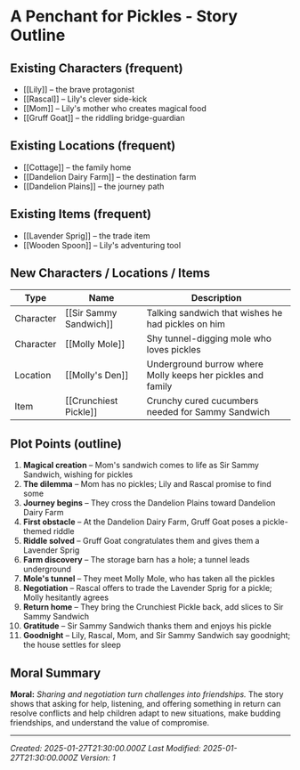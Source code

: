 # A Penchant for Pickles - Story Outline

## Existing Characters (frequent)
- [[Lily]] – the brave protagonist
- [[Rascal]] – Lily's clever side-kick
- [[Mom]] – Lily's mother who creates magical food
- [[Gruff Goat]] – the riddling bridge-guardian

## Existing Locations (frequent)
- [[Cottage]] – the family home
- [[Dandelion Dairy Farm]] – the destination farm
- [[Dandelion Plains]] – the journey path

## Existing Items (frequent)
- [[Lavender Sprig]] – the trade item
- [[Wooden Spoon]] – Lily's adventuring tool

## New Characters / Locations / Items

| Type      | Name                      | Description                                                  |
| --------- | ------------------------- | ------------------------------------------------------------ |
| Character | [[Sir Sammy Sandwich]]    | Talking sandwich that wishes he had pickles on him          |
| Character | [[Molly Mole]]            | Shy tunnel-digging mole who loves pickles                   |
| Location  | [[Molly's Den]]           | Underground burrow where Molly keeps her pickles and family |
| Item      | [[Crunchiest Pickle]]     | Crunchy cured cucumbers needed for Sammy Sandwich           |

## Plot Points (outline)
1. **Magical creation** – Mom's sandwich comes to life as Sir Sammy Sandwich, wishing for pickles
2. **The dilemma** – Mom has no pickles; Lily and Rascal promise to find some
3. **Journey begins** – They cross the Dandelion Plains toward Dandelion Dairy Farm
4. **First obstacle** – At the Dandelion Dairy Farm, Gruff Goat poses a pickle-themed riddle
5. **Riddle solved** – Gruff Goat congratulates them and gives them a Lavender Sprig
6. **Farm discovery** – The storage barn has a hole; a tunnel leads underground
7. **Mole's tunnel** – They meet Molly Mole, who has taken all the pickles
8. **Negotiation** – Rascal offers to trade the Lavender Sprig for a pickle; Molly hesitantly agrees
9. **Return home** – They bring the Crunchiest Pickle back, add slices to Sir Sammy Sandwich
10. **Gratitude** – Sir Sammy Sandwich thanks them and enjoys his pickle
11. **Goodnight** – Lily, Rascal, Mom, and Sir Sammy Sandwich say goodnight; the house settles for sleep

## Moral Summary
**Moral:** *Sharing and negotiation turn challenges into friendships.*
The story shows that asking for help, listening, and offering something in return can resolve conflicts and help children adapt to new situations, make budding friendships, and understand the value of compromise.

---
*Created: 2025-01-27T21:30:00.000Z*
*Last Modified: 2025-01-27T21:30:00.000Z*
*Version: 1*
